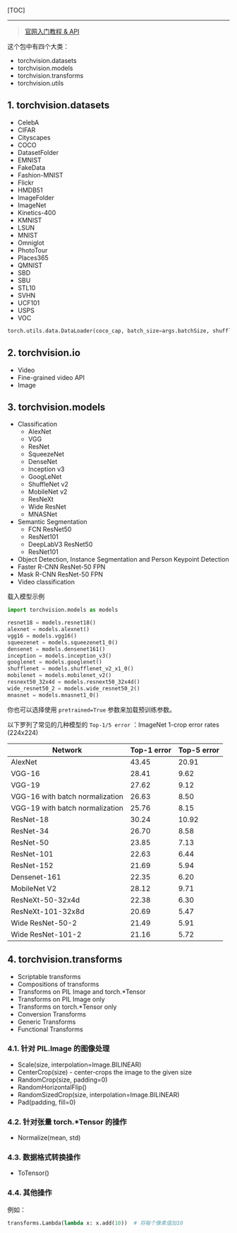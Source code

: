 <!--
+++
title       = "TorchVision: PyTorch的图像处理库+工具集"
description = "1. torchvision.datasets; 2. torchvision.io; 3. torchvision.models; 4. torchvision.transforms"
date        = "2021-12-21"
tags        = []
categories  = ["5-框架应用","55-pytorch"]
series      = []
keywords    = []
weight      = 5
toc         = true
draft       = false
+++ -->

[TOC]

---

> [官网入门教程 & API](https://pytorch.org/docs/stable/torchvision/index.html)

这个包中有四个大类：

+ torchvision.datasets
+ torchvision.models
+ torchvision.transforms
+ torchvision.utils

## 1. torchvision.datasets

+ CelebA
+ CIFAR
+ Cityscapes
+ COCO
+ DatasetFolder
+ EMNIST
+ FakeData
+ Fashion-MNIST
+ Flickr
+ HMDB51
+ ImageFolder
+ ImageNet
+ Kinetics-400
+ KMNIST
+ LSUN
+ MNIST
+ Omniglot
+ PhotoTour
+ Places365
+ QMNIST
+ SBD
+ SBU
+ STL10
+ SVHN
+ UCF101
+ USPS
+ VOC

```py
torch.utils.data.DataLoader(coco_cap, batch_size=args.batchSize, shuffle=True, num_workers=args.nThreads)
```

## 2. torchvision.io

+ Video
+ Fine-grained video API
+ Image

## 3. torchvision.models

+ Classification
    + AlexNet
    + VGG
    + ResNet
    + SqueezeNet
    + DenseNet
    + Inception v3
    + GoogLeNet
    + ShuffleNet v2
    + MobileNet v2
    + ResNeXt
    + Wide ResNet
    + MNASNet
+ Semantic Segmentation
    * FCN ResNet50
    * ResNet101
    * DeepLabV3 ResNet50
    * ResNet101
+ Object Detection, Instance Segmentation and Person Keypoint Detection
+ Faster R-CNN ResNet-50 FPN
+ Mask R-CNN ResNet-50 FPN
+ Video classification

载入模型示例

```py
import torchvision.models as models

resnet18 = models.resnet18()
alexnet = models.alexnet()
vgg16 = models.vgg16()
squeezenet = models.squeezenet1_0()
densenet = models.densenet161()
inception = models.inception_v3()
googlenet = models.googlenet()
shufflenet = models.shufflenet_v2_x1_0()
mobilenet = models.mobilenet_v2()
resnext50_32x4d = models.resnext50_32x4d()
wide_resnet50_2 = models.wide_resnet50_2()
mnasnet = models.mnasnet1_0()
```

你也可以选择使用 `pretrained=True` 参数来加载预训练参数。

以下罗列了常见的几种模型的 `Top-1/5 error` ：ImageNet 1-crop error rates (224x224)

| Network |Top-1 error |Top-5 error |
| -- | -- | -- |
| AlexNet | 43.45 | 20.91 |
| VGG-16 | 28.41 | 9.62 |
| VGG-19 | 27.62 | 9.12 |
| VGG-16 with batch normalization | 26.63 | 8.50 |
| VGG-19 with batch normalization | 25.76 | 8.15 |
| ResNet-18 | 30.24 | 10.92 |
| ResNet-34 | 26.70 | 8.58 |
| ResNet-50 | 23.85 | 7.13 |
| ResNet-101 | 22.63 | 6.44 |
| ResNet-152 | 21.69 | 5.94 |
| Densenet-161 | 22.35 | 6.20 |
| MobileNet V2 | 28.12 | 9.71 |
| ResNeXt-50-32x4d | 22.38 | 6.30 |
| ResNeXt-101-32x8d | 20.69 | 5.47 |
| Wide ResNet-50-2 | 21.49 | 5.91 |
| Wide ResNet-101-2 | 21.16 | 5.72 |

## 4. torchvision.transforms

+ Scriptable transforms
+ Compositions of transforms
+ Transforms on PIL Image and torch.*Tensor
+ Transforms on PIL Image only
+ Transforms on torch.*Tensor only
+ Conversion Transforms
+ Generic Transforms
+ Functional Transforms

### 4.1. 针对 PIL.Image 的图像处理

+ Scale(size, interpolation=Image.BILINEAR)
+ CenterCrop(size) - center-crops the image to the given size
+ RandomCrop(size, padding=0)
+ RandomHorizontalFlip()
+ RandomSizedCrop(size, interpolation=Image.BILINEAR)
+ Pad(padding, fill=0)

### 4.2. 针对张量 torch.*Tensor 的操作

+ Normalize(mean, std)

### 4.3. 数据格式转换操作

+ ToTensor()

### 4.4. 其他操作

例如：

```py
transforms.Lambda(lambda x: x.add(10))  # 将每个像素值加10
```
